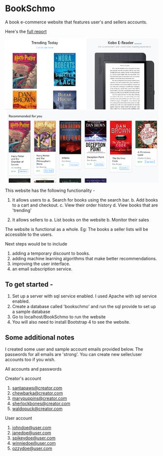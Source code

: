 # BookSchmo
A book e-commerce website that features user's and sellers accounts. 

Here's the [full report](https://github.com/RishiMalhotra920/BookSchmo/blob/master/Book%20Schmo%20Project%20Report.pdf)

![d](https://github.com/RishiMalhotra920/BookSchmo/blob/master/bookpage.png?raw=true)
![d](https://github.com/RishiMalhotra920/BookSchmo/blob/master/bookpage3.png?raw=true)

This website has the following functionality - 
1. It allows users to 
  a. Search for books using the search bar.
  b. Add books to a cart and checkout.
  c. View their order history
  d. View books that are 'trending'
 
 2. It allows sellers to
  a. List books on the website
  b. Monitor their sales
 
 The website is functional as a whole. Eg: The books a seller lists will be accessible to the users.
 
 Next steps would be to include 
 1. adding a temporary discount to books.
 2. adding machine learning algorithms that make better recommendations.
 3. improving the user interface.
 4. an email subscription service.
 
 ## To get started -
 
 1. Set up a server with sql service enabled. I used Apache with sql service enabled.
 2. Create a database called 'bookschmo' and run the sql provide to set up a sample database
 3. Go to localhost/BookSchmo to run the website
 4. You will also need to install Bootstrap 4 to see the website.
 
 
 ## Some additional notes
 
 I created some user and sample account emails provided below. 
 The passwords for all emails are 'strong'. 
 You can create new seller/user accounts too if you wish.
 
 All accounts and passwords

Creator's account
1. santapaws@creator.com
2. chewbarka@creator.com 
3. marypuppins@creator.com 
4. sherlockbones@creator.com 
5. waldopuck@creator.com 

User account
1. johndoe@user.com 
2. janedoe@user.com 
3. spikeydoe@user.com 
4. winniedoe@user.com 
5. ozzydoe@user.com 
 
